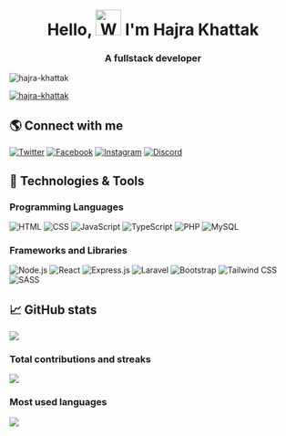 <h1 align="center">Hello, <img src="https://raw.githubusercontent.com/nixin72/nixin72/master/wave.gif" alt="Waving hand animated gif" height="45" width="45" /> I'm Hajra Khattak </h1>
<h3 align="center">A fullstack developer </h3>

<p align="left">
  <img src="https://komarev.com/ghpvc/?username=ku-uhaku&label=Profile%20Views&color=blueviolet&style=flat-square" alt="hajra-khattak" />
</p>
<p align="left">
  <a href="https://github.com/Hajra-Khattak">
    <img src="https://github-readme-stats.vercel.app/api?username=Hajra-Khattak&show_icons=true&count_private=true&hide=stars,issues&theme=tokyonight" alt="hajra-khattak" />
  </a>
</p>

## 🌎 Connect with me

<p align="left">
<a href="https://twitter.com/hajrakhattak786" target="_blank" rel="noopener noreferrer"><img src="https://img.shields.io/badge/-Twitter-1DA1F2?style=for-the-badge&logo=twitter&logoColor=white" alt="Twitter"></a>
<a href="https://www.facebook.com/hajrakhattak786" target="_blank" rel="noopener noreferrer"><img src="https://img.shields.io/badge/-Facebook-1877F2?style=for-the-badge&logo=facebook&logoColor=white" alt="Facebook"></a>
<a href="https://www.instagram.com/hajrakhattak786" target="_blank" rel="noopener noreferrer"><img src="https://img.shields.io/badge/-Instagram-E4405F?style=for-the-badge&logo=instagram&logoColor=white" alt="Instagram"></a>
<a href="https://discord.com/channels/963277401238933566" target="_blank" rel="noopener noreferrer"><img src="https://img.shields.io/badge/-Discord-7289DA?style=for-the-badge&logo=discord&logoColor=white" alt="Discord"></a>

</p>

## 🔧 Technologies & Tools

### Programming Languages
![HTML](https://img.shields.io/badge/-HTML-333333?style=flat&logo=html5)
![CSS](https://img.shields.io/badge/-CSS-333333?style=flat&logo=css3)
![JavaScript](https://img.shields.io/badge/-JavaScript-333333?style=flat&logo=javascript)
![TypeScript](https://img.shields.io/badge/-TypeScript-333333?style=flat&logo=typescript)
![PHP](https://img.shields.io/badge/-PHP-333333?style=flat&logo=php)
![MySQL](https://img.shields.io/badge/-MySQL-333333?style=flat&logo=mysql)

### Frameworks and Libraries
![Node.js](https://img.shields.io/badge/-Node.js-333333?style=flat&logo=node.js)
![React](https://img.shields.io/badge/-React-333333?style=flat&logo=react)
![Express.js](https://img.shields.io/badge/-Express.js-333333?style=flat&logo=express)
![Laravel](https://img.shields.io/badge/-Laravel-333333?style=flat&logo=laravel)
![Bootstrap](https://img.shields.io/badge/-Bootstrap-333333?style=flat&logo=bootstrap)
![Tailwind CSS](https://img.shields.io/badge/-Tailwind_CSS-333333?style=flat&logo=tailwind-css)
![SASS](https://img.shields.io/badge/-SASS-333333?style=flat&logo=sass)



## 📈 GitHub stats
<img src="https://github-readme-stats.vercel.app/api?username=Hajra-Khattak&show_icons=true&theme=dark"/>

### Total contributions and streaks
<img src="https://github-readme-streak-stats.herokuapp.com/?user=Hajra-Khattak&theme=dark"/>

### Most used languages
<img src="https://github-readme-stats.vercel.app/api/top-langs?username=Hajra-Khattak&theme=dark"/>
